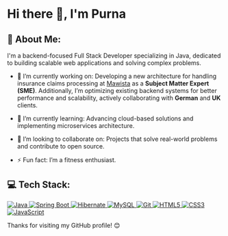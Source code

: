 <!-- PurnaSahu/PurnaSahu is a ✨ special ✨ repository because its `README.md` (this file) appears on your GitHub profile. You can click the Preview link to take a look at your changes. -->

# Hi there 👋, I'm **Purna**

## 🌟 About Me:

I'm a backend-focused Full Stack Developer specializing in Java, dedicated to building scalable web applications and solving complex problems.

- 🔬 I’m currently working on:
  Developing a new architecture for handling insurance claims processing at [Mawista](https://www.mawista.com/en/) as a **Subject Matter Expert (SME)**. Additionally, I’m optimizing existing backend systems for better performance and scalability, actively collaborating with **German** and **UK** clients.

- 🌱 I’m currently learning:
  Advancing cloud-based solutions and implementing microservices architecture.

- 💚 I’m looking to collaborate on:
  Projects that solve real-world problems and contribute to open source.

- ⚡ Fun fact:
  I’m a fitness enthusiast.

## 💻 Tech Stack:

<div align="left">
  <a href="https://www.java.com/" target="_blank">
    <img src="https://img.shields.io/badge/Java-007396?style=for-the-badge&logo=java&logoColor=white" alt="Java" />
  </a>
  <a href="https://spring.io/projects/spring-boot" target="_blank">
    <img src="https://img.shields.io/badge/Spring%20Boot-6DB33F?style=for-the-badge&logo=spring-boot&logoColor=white" alt="Spring Boot" />
  </a>
  <a href="https://hibernate.org/" target="_blank">
    <img src="https://img.shields.io/badge/Hibernate-59666C?style=for-the-badge&logo=hibernate&logoColor=white" alt="Hibernate" />
  </a>
  <a href="https://www.mysql.com/" target="_blank">
    <img src="https://img.shields.io/badge/MySQL-4479A1?style=for-the-badge&logo=mysql&logoColor=white" alt="MySQL" />
  </a>
  <a href="https://git-scm.com/" target="_blank">
    <img src="https://img.shields.io/badge/Git-F05032?style=for-the-badge&logo=git&logoColor=white" alt="Git" />
  </a>
  <a href="https://developer.mozilla.org/en-US/docs/Web/HTML" target="_blank">
    <img src="https://img.shields.io/badge/HTML5-E34F26?style=for-the-badge&logo=html5&logoColor=white" alt="HTML5" />
  </a>
  <a href="https://developer.mozilla.org/en-US/docs/Web/CSS" target="_blank">
    <img src="https://img.shields.io/badge/CSS3-1572B6?style=for-the-badge&logo=css3&logoColor=white" alt="CSS3" />
  </a>
  <a href="https://developer.mozilla.org/en-US/docs/Web/JavaScript" target="_blank">
    <img src="https://img.shields.io/badge/JavaScript-F7DF1E?style=for-the-badge&logo=javascript&logoColor=black" alt="JavaScript" />
  </a>
</div>

Thanks for visiting my GitHub profile! 😊

